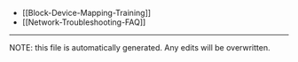 * [[Block-Device-Mapping-Training]]
* [[Network-Troubleshooting-FAQ]]

*****
NOTE: this file is automatically generated. Any edits will be overwritten.
